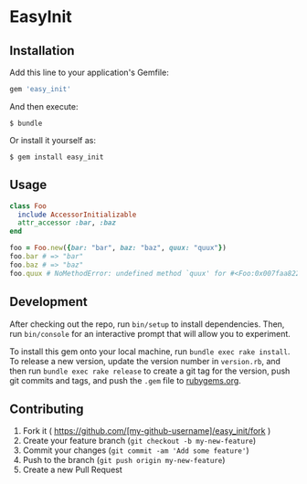 # EasyInit

## Installation

Add this line to your application's Gemfile:

```ruby
gem 'easy_init'
```

And then execute:

    $ bundle

Or install it yourself as:

    $ gem install easy_init

## Usage

```ruby
class Foo
  include AccessorInitializable
  attr_accessor :bar, :baz
end

foo = Foo.new({bar: "bar", baz: "baz", quux: "quux"})
foo.bar # => "bar"
foo.baz # => "baz"
foo.quux # NoMethodError: undefined method `quux' for #<Foo:0x007faa822b20a8 @bar="bar", @baz="baz">
```

## Development

After checking out the repo, run `bin/setup` to install dependencies. Then, run `bin/console` for an interactive prompt that will allow you to experiment.

To install this gem onto your local machine, run `bundle exec rake install`. To release a new version, update the version number in `version.rb`, and then run `bundle exec rake release` to create a git tag for the version, push git commits and tags, and push the `.gem` file to [rubygems.org](https://rubygems.org).

## Contributing

1. Fork it ( https://github.com/[my-github-username]/easy_init/fork )
2. Create your feature branch (`git checkout -b my-new-feature`)
3. Commit your changes (`git commit -am 'Add some feature'`)
4. Push to the branch (`git push origin my-new-feature`)
5. Create a new Pull Request
